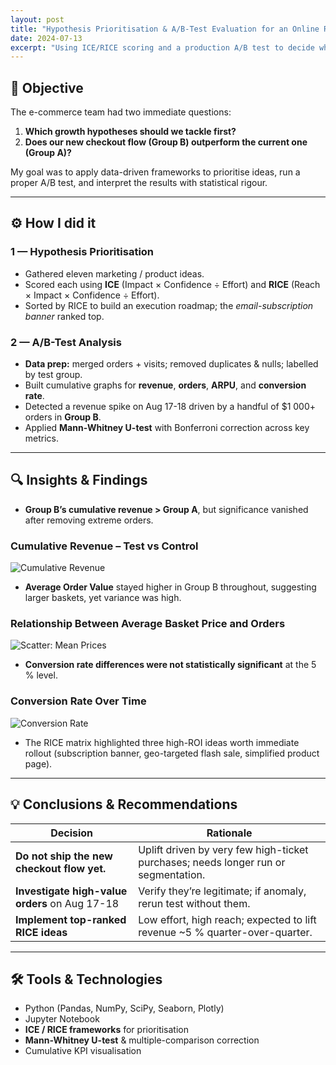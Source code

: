 ```yaml
---
layout: post
title: "Hypothesis Prioritisation & A/B-Test Evaluation for an Online Retailer"
date: 2024-07-13
excerpt: "Using ICE/RICE scoring and a production A/B test to decide which growth ideas deserve investment and whether a new checkout flow beats the current one."
---
```


## 🎯 Objective

The e-commerce team had two immediate questions:

1. **Which growth hypotheses should we tackle first?**
2. **Does our new checkout flow (Group B) outperform the current one (Group A)?**

My goal was to apply data-driven frameworks to prioritise ideas, run a proper A/B test, and interpret the results with statistical rigour.

---

## ⚙️ How I did it

### 1 — Hypothesis Prioritisation

- Gathered eleven marketing / product ideas.
- Scored each using **ICE** (Impact × Confidence ÷ Effort) and **RICE** (Reach × Impact × Confidence ÷ Effort).
- Sorted by RICE to build an execution roadmap; the _email-subscription banner_ ranked top.

### 2 — A/B-Test Analysis

- **Data prep:** merged orders + visits; removed duplicates & nulls; labelled by test group.
- Built cumulative graphs for **revenue**, **orders**, **ARPU**, and **conversion rate**.
- Detected a revenue spike on Aug 17-18 driven by a handful of \$1 000+ orders in **Group B**.
- Applied **Mann-Whitney U-test** with Bonferroni correction across key metrics.

---

## 🔍 Insights & Findings

- **Group B’s cumulative revenue > Group A**, but significance vanished after removing extreme orders.

### Cumulative Revenue – Test vs Control

![Cumulative Revenue](../../../assets/projects/busines_decisions/cumulative_revenue.png)

- **Average Order Value** stayed higher in Group B throughout, suggesting larger baskets, yet variance was high.

### Relationship Between Average Basket Price and Orders

![Scatter: Mean Prices](../../../assets/projects/busines_decisions/scatter_mean_prices.png)

- **Conversion rate differences were not statistically significant** at the 5 % level.

### Conversion Rate Over Time

![Conversion Rate](../../../assets/projects/busines_decisions/conversion_rate.png)

- The RICE matrix highlighted three high-ROI ideas worth immediate rollout (subscription banner, geo-targeted flash sale, simplified product page).

---

## 💡 Conclusions & Recommendations

| Decision                                       | Rationale                                                                          |
| ---------------------------------------------- | ---------------------------------------------------------------------------------- |
| **Do not ship the new checkout flow yet.**     | Uplift driven by very few high-ticket purchases; needs longer run or segmentation. |
| **Investigate high-value orders** on Aug 17-18 | Verify they’re legitimate; if anomaly, rerun test without them.                    |
| **Implement top-ranked RICE ideas**            | Low effort, high reach; expected to lift revenue ~5 % quarter-over-quarter.        |

---

## 🛠️ Tools & Technologies

- Python (Pandas, NumPy, SciPy, Seaborn, Plotly)
- Jupyter Notebook
- **ICE / RICE frameworks** for prioritisation
- **Mann-Whitney U-test** & multiple-comparison correction
- Cumulative KPI visualisation
